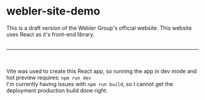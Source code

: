 # webler-site-demo <br />
This is a draft version of the Webler Group's official website. This website uses React as it's front-end library.<br />
<br />
<hr/><br />
<br />
Vite was used to create this React app, so running the app in dev mode and hot preview requires: <code>npm run dev</code> <br />
I'm currently having issues with <code>npm run build</code>, so I cannot get the deployment production build done right.
